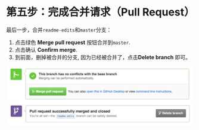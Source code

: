 # 第五步：完成合并请求（Pull Request）


最后一步，合并```readme-edits```和```master```分支：
1.    点击绿色 **Merge pull request** 按钮合并到```master```.
2.    点击确认 **Confirm merge**.
3.    到前面，删掉被合并的分支, 因为已经被合并了，点击**Delete branch** 即可。

![merge](merge-button.png) 
![delete](delete-button.png)
